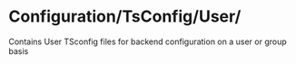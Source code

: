 # Configuration/TsConfig/User/

Contains User TSconfig files for backend configuration on a user or group basis